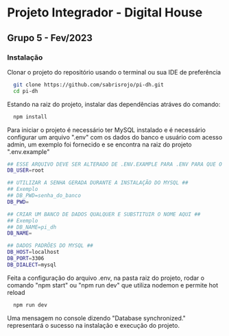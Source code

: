 
# Projeto Integrador - Digital House
## Grupo 5 - Fev/2023

### Instalação

Clonar o projeto do repositório usando o terminal ou sua IDE de preferência
```bash
  git clone https://github.com/sabrisrojo/pi-dh.git
  cd pi-dh
```

Estando na raiz do projeto, instalar das dependências atráves do comando:
```bash
  npm install
```

Para iniciar o projeto é necessário ter MySQL instalado e é necessário configurar um arquivo ".env" com os dados do banco e usuário com acesso admin, um exemplo foi fornecido e se encontra na raiz do projeto ".env.example"

```bash
## ESSE ARQUIVO DEVE SER ALTERADO DE .ENV.EXAMPLE PARA .ENV PARA QUE O PROJETO FUNCIONE ##
DB_USER=root

## UTILIZAR A SENHA GERADA DURANTE A INSTALAÇÃO DO MYSQL ##
## Exemplo
## DB_PWD=senha_do_banco
DB_PWD=

## CRIAR UM BANCO DE DADOS QUALQUER E SUBSTITUIR O NOME AQUI ##
## Exemplo
## DB_NAME=pi_dh
DB_NAME=

## DADOS PADRÕES DO MYSQL ##
DB_HOST=localhost
DB_PORT=3306
DB_DIALECT=mysql
```

Feita a configuração do arquivo .env, na pasta raiz do projeto, rodar o comando "npm start" ou "npm run dev" que utiliza nodemon e permite hot reload
```bash
  npm run dev
```

Uma mensagem no console dizendo "Database synchronized." representará o sucesso na instalação e execução do projeto.
